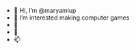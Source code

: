 - 👋 Hi, I’m @maryamiup
- 👀 I’m interested making computer games
- 🌱
- 💞️
- 📫 

<!---
maryamiup/maryamiup is a ✨ special ✨ repository because its `README.md` (this file) appears on your GitHub profile.
You can click the Preview link to take a look at your changes.
--->
